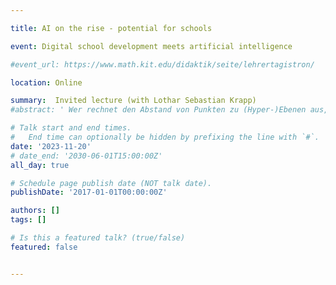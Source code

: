 ```yaml
---

title: AI on the rise - potential for schools

event: Digital school development meets artificial intelligence

#event_url: https://www.math.kit.edu/didaktik/seite/lehrertagistron/

location: Online

summary:  Invited lecture (with Lothar Sebastian Krapp)
#abstract: ' Wer rechnet den Abstand von Punkten zu (Hyper-)Ebenen aus, und das tausendfach pro Tag? Unter anderem Amazon, Google, Facebook und Zalando. Und wer zerlegt Matrizen? Netflix. Wir zeigen, wie ein zeitgemäßer Mathematikunterricht durch die Modellierung realer, schülernaher Probleme aus dem Bereich KI bereichert werden kann. Insbesondere zeigen wir, dass womöglich auf den ersten Blick langweilig erscheinende Methoden aus der linearen Algebra die entscheidenden mathematischen Bestandteile moderner KI-Methoden sind. Wir präsentieren digitale Lernmaterialien für Oberstufenschüler/innen, die im Rahmen von eintägigen Workshops zur mathematischen  Modellierung bereits mehrfach erprobt wurden. Diese Materialien stehen als Open Educational Resources unter einer Creative Commons Lizenz zur Verfügung. Wir hoffen, Lehrkräfte zu befähigen und zu ermutigen, diese Materialien im Unterricht zu verwenden.'

# Talk start and end times.
#   End time can optionally be hidden by prefixing the line with `#`.
date: '2023-11-20'
# date_end: '2030-06-01T15:00:00Z'
all_day: true

# Schedule page publish date (NOT talk date).
publishDate: '2017-01-01T00:00:00Z'

authors: []
tags: []

# Is this a featured talk? (true/false)
featured: false


---
```

